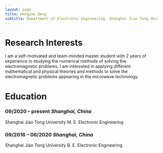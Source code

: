 ```yaml
---
layout: page
title: Hongyun Deng
subtitle: Department of Electronic Engineering, Shanghai Jiao Tong University, Shang hai, China
---
```

# Research Interests  
I am a self-motivated and team-minded master student with 2 years of experience in studying the 
numerical methods of solving the electromagnetic problems. I am interested in applying different 
mathematical and physical theories and methods to solve the electromagnetic problems appearing in 
the microwave technology.

# Education
### **09/2020 – present** _Shanghai, China_<br>
Shanghai Jiao Tong University  M. E. Electronic Engineering<br>
### **09/2016 – 06/2020**  _Shanghai, China_<br>
Shanghai Jiao Tong University  B. E. Electronic Engineering
